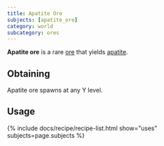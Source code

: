 ```yaml
---
title: Apatite Ore
subjects: [apatite_ore]
category: world
subcategory: ores
---
```


**Apatite ore** is a rare [ore](https://minecraft.fandom.com/wiki/Ore) that yields [apatite](../apatite/).

Obtaining
---------

Apatite ore spawns at any Y level.

Usage
-----

{% include docs/recipe/recipe-list.html show="uses" subjects=page.subjects %}